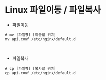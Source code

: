 # Linux 파일이동 / 파일복사

- 파일이동
```shell
# mv [파일명] [이동할 위치]
mv api.conf /etc/nginx/default.d
```

<br>

- 파일복사
```shell
# cp [파일명] [복사할 위치]
cp api.conf /etc/nginx/default.d
```
